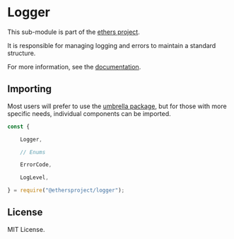 Logger
======

This sub-module is part of the [ethers project](https://github.com/ethers-io/ethers.js).

It is responsible for managing logging and errors to maintain a standard
structure.

For more information, see the [documentation](https://docs.ethers.io/v5/api/utils/logger/).

Importing
---------

Most users will prefer to use the [umbrella package](https://www.npmjs.com/package/ethers),
but for those with more specific needs, individual components can be imported.

```javascript
const {

    Logger,

    // Enums

    ErrorCode,

    LogLevel,

} = require("@ethersproject/logger");
```


License
-------

MIT License.
